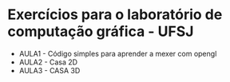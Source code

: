 #   Exercícios para o laboratório de computação gráfica - UFSJ

* AULA1 - Código simples para aprender a mexer com opengl
* AULA2 - Casa 2D
* AULA3 - CASA 3D
